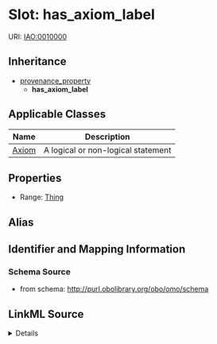 # Slot: has_axiom_label

URI: [IAO:0010000](http://purl.obolibrary.org/obo/IAO_0010000)




## Inheritance

* [provenance_property](provenance_property.md)
    * **has_axiom_label**





## Applicable Classes

| Name | Description |
| --- | --- |
[Axiom](Axiom.md) | A logical or non-logical statement






## Properties

* Range: [Thing](Thing.md)






## Alias




## Identifier and Mapping Information







### Schema Source


* from schema: http://purl.obolibrary.org/obo/omo/schema




## LinkML Source

<details>
```yaml
name: has_axiom_label
from_schema: http://purl.obolibrary.org/obo/omo/schema
rank: 1000
is_a: provenance_property
slot_uri: IAO:0010000
alias: has_axiom_label
domain_of:
- Axiom
range: Thing

```
</details>